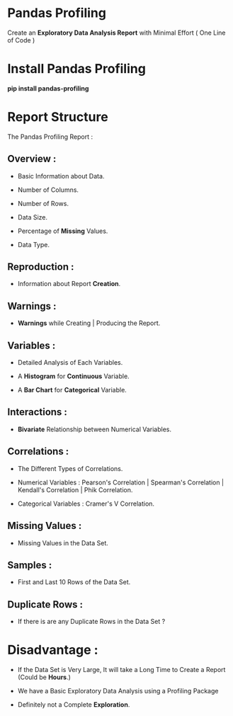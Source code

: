 # Pandas Profiling

Create an **Exploratory Data Analysis Report** with Minimal Effort ( One Line of Code )

# Install Pandas Profiling

**pip install pandas-profiling**

# Report Structure

The Pandas Profiling Report :

## Overview :

* Basic Information about Data.

* Number of Columns.

* Number of Rows.

* Data Size.

* Percentage of **Missing** Values.

* Data Type.

## Reproduction :

* Information about Report **Creation**.

## Warnings :

* **Warnings** while Creating | Producing the Report.

## Variables :

* Detailed Analysis of Each Variables.

* A **Histogram** for **Continuous** Variable.

* A **Bar Chart** for **Categorical** Variable.

## Interactions :

* **Bivariate** Relationship between Numerical Variables.

## Correlations :

* The Different Types of Correlations. 

* Numerical Variables : Pearson's Correlation | Spearman's Correlation | Kendall's Correlation | Phik Correlation.

* Categorical Variables : Cramer's V Correlation.

## Missing Values :

* Missing Values in the Data Set.

## Samples :

* First and Last 10 Rows of the Data Set.

## Duplicate Rows :

* If there is are any Duplicate Rows in the Data Set ?

# Disadvantage :

* If the Data Set is Very Large, It will take a Long Time to Create a Report (Could be **Hours**.)

* We have a Basic Exploratory Data Analysis using a Profiling Package

* Definitely not a Complete **Exploration**.